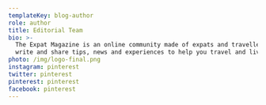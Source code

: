 ```yaml
---
templateKey: blog-author
role: author
title: Editorial Team
bio: >-
  The Expat Magazine is an online community made of expats and travellers who
  write and share tips, news and experiences to help you travel and live abroad.
photo: /img/logo-final.png
instagram: pinterest
twitter: pinterest
pinterest: pinterest
facebook: pinterest
---
```

